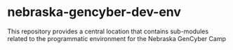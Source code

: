 # nebraska-gencyber-dev-env
This repository provides a central location that contains sub-modules related to the programmatic environment for the Nebraska GenCyber Camp
